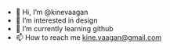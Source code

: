 - 👋 Hi, I’m @kinevaagan
- 👀 I’m interested in design
- 🌱 I’m currently learning github
- 📫 How to reach me kine.vaagan@gmail.com

<!---
kinevaagan/kinevaagan is a ✨ special ✨ repository because its `README.md` (this file) appears on your GitHub profile.
You can click the Preview link to take a look at your changes.
--->
